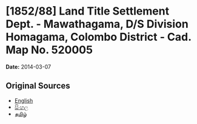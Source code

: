 # [1852/88] Land Title Settlement Dept. - Mawathagama, D/S Division Homagama, Colombo District - Cad. Map No. 520005

**Date:** 2014-03-07

## Original Sources

- [English](https://documents.gov.lk/view/extra-gazettes/2014/3/1852-88_E.pdf)
- [සිංහල](https://documents.gov.lk/view/extra-gazettes/2014/3/1852-88_S.pdf)
- [தமிழ்](https://documents.gov.lk/view/extra-gazettes/2014/3/1852-88_T.pdf)
